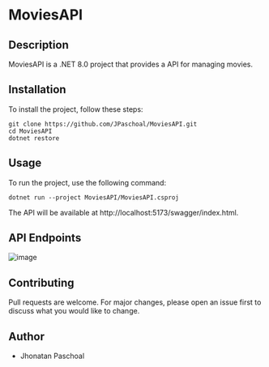 # MoviesAPI

## Description

MoviesAPI is a .NET 8.0 project that provides a API for managing movies.

## Installation

To install the project, follow these steps:

```
git clone https://github.com/JPaschoal/MoviesAPI.git
cd MoviesAPI
dotnet restore
```

## Usage
To run the project, use the following command:

```dotnet run --project MoviesAPI/MoviesAPI.csproj```

The API will be available at http://localhost:5173/swagger/index.html.

## API Endpoints
![image](https://i.ibb.co/xLDqFCc/swaggerv1.png)

## Contributing
Pull requests are welcome. For major changes, please open an issue first to discuss what you would like to change.

## Author
- Jhonatan Paschoal
